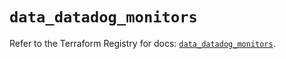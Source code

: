 # `data_datadog_monitors`

Refer to the Terraform Registry for docs: [`data_datadog_monitors`](https://registry.terraform.io/providers/datadog/datadog/3.47.0/docs/data-sources/monitors).
